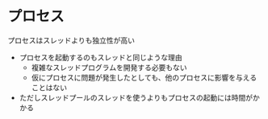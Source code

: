 # プロセス

プロセスはスレッドよりも独立性が高い

* プロセスを起動するのもスレッドと同じような理由
    * 複雑なスレッドプログラムを開発する必要もない
    * 仮にプロセスに問題が発生したとしても、他のプロセスに影響を与えることはない
* ただしスレッドプールのスレッドを使うよりもプロセスの起動には時間がかかる

